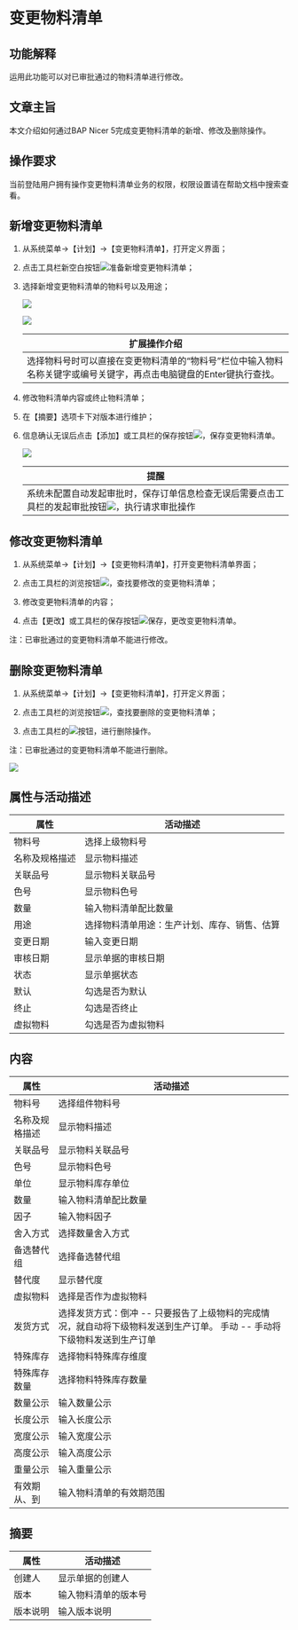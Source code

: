# 变更物料清单

## 功能解释

运用此功能可以对已审批通过的物料清单进行修改。

## 文章主旨

本文介绍如何通过BAP Nicer 5完成变更物料清单的新增、修改及删除操作。

## 操作要求

当前登陆用户拥有操作变更物料清单业务的权限，权限设置请在帮助文档中搜索查看。

## 新增变更物料清单

1. 从系统菜单->【计划】->【变更物料清单】，打开定义界面；

2. 点击工具栏新空白按钮![](images/kban.png)准备新增变更物料清单；

3. 选择新增变更物料清单的物料号以及用途；

   ![](images/wlqdbg1.png)

   ![](images/wlqdbg2.png)

   | 扩展操作介绍                                                 |
   | ------------------------------------------------------------ |
   | 选择物料号时可以直接在变更物料清单的“物料号”栏位中输入物料名称关键字或编号关键字，再点击电脑键盘的Enter键执行查找。 |

4. 修改物料清单内容或终止物料清单；

5. 在【摘要】选项卡下对版本进行维护；

6. 信息确认无误后点击【添加】或工具栏的保存按钮![](images/bcan.png)，保存变更物料清单。

   ![](images/wlqdbg3.png)

   | 提醒                                                         |
   | ------------------------------------------------------------ |
   | 系统未配置自动发起审批时，保存订单信息检查无误后需要点击工具栏的发起审批按钮![](images/bcan.png)，执行请求审批操作 |

## 修改变更物料清单

1. 从系统菜单->【计划】->【变更物料清单】，打开变更物料清单界面；

2. 点击工具栏的浏览按钮![](images/cg003.png)，查找要修改的变更物料清单；

3. 修改变更物料清单的内容；

4. 点击【更改】或工具栏的保存按钮![](images/bcan.png)保存，更改变更物料清单。

注：已审批通过的变更物料清单不能进行修改。

## 删除变更物料清单

1. 从系统菜单->【计划】->【变更物料清单】，打开定义界面；

2. 点击工具栏的浏览按钮![](images/cg003.png)，查找要删除的变更物料清单；

3. 点击工具栏的![](images/cgdel.png)按钮，进行删除操作。

注：已审批通过的变更物料清单不能进行删除。

![](images/wlqdbg4.png)

## 属性与活动描述

| **属性**       | **活动描述**                                 |
| -------------- | -------------------------------------------- |
| 物料号         | 选择上级物料号                               |
| 名称及规格描述 | 显示物料描述                                 |
| 关联品号       | 显示物料关联品号                             |
| 色号           | 显示物料色号                                 |
| 数量           | 输入物料清单配比数量                         |
| 用途           | 选择物料清单用途：生产计划、库存、销售、估算 |
| 变更日期       | 输入变更日期                                 |
| 审核日期       | 显示单据的审核日期                           |
| 状态           | 显示单据状态                                 |
| 默认           | 勾选是否为默认                               |
| 终止           | 勾选是否终止                                 |
| 虚拟物料       | 勾选是否为虚拟物料                           |

## 内容

| **属性**       | **活动描述**                                                 |
| -------------- | ------------------------------------------------------------ |
| 物料号         | 选择组件物料号                                               |
| 名称及规格描述 | 显示物料描述                                                 |
| 关联品号       | 显示物料关联品号                                             |
| 色号           | 显示物料色号                                                 |
| 单位           | 显示物料库存单位                                             |
| 数量           | 输入物料清单配比数量                                         |
| 因子           | 输入物料因子                                                 |
| 舍入方式       | 选择数量舍入方式                                             |
| 备选替代组     | 选择备选替代组                                               |
| 替代度         | 显示替代度                                                   |
| 虚拟物料       | 选择是否作为虚拟物料                                         |
| 发货方式       | 选择发货方式：倒冲 -- 只要报告了上级物料的完成情况，就自动将下级物料发送到生产订单。 手动 -- 手动将下级物料发送到生产订单 |
| 特殊库存       | 选择物料特殊库存维度                                         |
| 特殊库存数量   | 选择物料特殊库存数量                                         |
| 数量公示       | 输入数量公示                                                 |
| 长度公示       | 输入长度公示                                                 |
| 宽度公示       | 输入宽度公示                                                 |
| 高度公示       | 输入高度公示                                                 |
| 重量公示       | 输入重量公示                                                 |
| 有效期从、到   | 输入物料清单的有效期范围                                     |

## 摘要

| **属性** | **活动描述**         |
| -------- | -------------------- |
| 创建人   | 显示单据的创建人     |
| 版本     | 输入物料清单的版本号 |
| 版本说明 | 输入版本说明         |